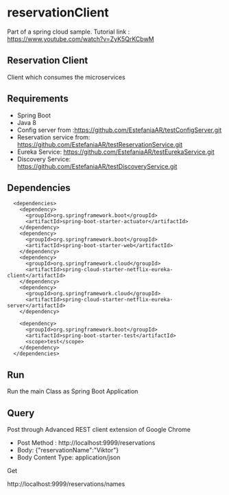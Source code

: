 # reservationClient
Part of a spring cloud sample. Tutorial link : https://www.youtube.com/watch?v=ZyK5QrKCbwM

## Reservation Client 
Client which consumes the microservices 

## Requirements 
- Spring Boot
- Java 8
- Config server from :https://github.com/EstefaniaAR/testConfigServer.git
- Reservation service from: https://github.com/EstefaniaAR/testReservationService.git
- Eureka Service: https://github.com/EstefaniaAR/testEurekaService.git
- Discovery Service: https://github.com/EstefaniaAR/testDiscoveryService.git

## Dependencies
      <dependencies>
        <dependency>
          <groupId>org.springframework.boot</groupId>
          <artifactId>spring-boot-starter-actuator</artifactId>
        </dependency>
        <dependency>
          <groupId>org.springframework.boot</groupId>
          <artifactId>spring-boot-starter-web</artifactId>
        </dependency>
        <dependency>
          <groupId>org.springframework.cloud</groupId>
          <artifactId>spring-cloud-starter-netflix-eureka-client</artifactId>
        </dependency>
        <dependency>
          <groupId>org.springframework.cloud</groupId>
          <artifactId>spring-cloud-starter-netflix-eureka-server</artifactId>
        </dependency>

        <dependency>
          <groupId>org.springframework.boot</groupId>
          <artifactId>spring-boot-starter-test</artifactId>
          <scope>test</scope>
        </dependency>
      </dependencies>
      
   ## Run 
   Run the main Class as Spring Boot Application
   
   ## Query
   Post through Advanced REST client extension of Google Chrome
   - Post Method : http://localhost:9999/reservations
   - Body: {"reservationName":"Viktor"}
   - Body Content Type: application/json
   
   Get 
   
   http://localhost:9999/reservations/names
